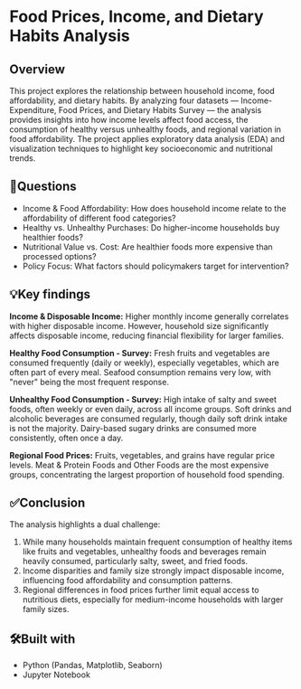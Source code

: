# Food Prices, Income, and Dietary Habits Analysis

## Overview
This project explores the relationship between household income, food affordability, and dietary habits.
By analyzing four datasets — Income-Expenditure, Food Prices, and Dietary Habits Survey — the analysis provides insights into how income levels affect food access, 
the consumption of healthy versus unhealthy foods, and regional variation in food affordability.
The project applies exploratory data analysis (EDA) and visualization techniques to highlight key socioeconomic and nutritional trends.

## 🎯Questions
- Income & Food Affordability: How does household income relate to the affordability of different food categories?
- Healthy vs. Unhealthy Purchases: Do higher-income households buy healthier foods?
- Nutritional Value vs. Cost: Are healthier foods more expensive than processed options?
- Policy Focus: What factors should policymakers target for intervention?

## 💡Key findings
**Income & Disposable Income:** Higher monthly income generally correlates with higher disposable income. However, household size significantly affects disposable income, reducing financial flexibility for larger families.

**Healthy Food Consumption - Survey:** Fresh fruits and vegetables are consumed frequently (daily or weekly), especially vegetables, which are often part of every meal.
Seafood consumption remains very low, with "never" being the most frequent response.

**Unhealthy Food Consumption - Survey:** High intake of salty and sweet foods, often weekly or even daily, across all income groups. 
Soft drinks and alcoholic beverages are consumed regularly, though daily soft drink intake is not the majority. Dairy-based sugary drinks are consumed more consistently, often once a day.

**Regional Food Prices:** Fruits, vegetables, and grains have regular price levels.
Meat & Protein Foods and Other Foods are the most expensive groups, concentrating the largest proportion of household food spending.

## ✅Conclusion
The analysis highlights a dual challenge:
1. While many households maintain frequent consumption of healthy items like fruits and vegetables, unhealthy foods and beverages remain heavily consumed, particularly salty, sweet, and fried foods.
2. Income disparities and family size strongly impact disposable income, influencing food affordability and consumption patterns.
3. Regional differences in food prices further limit equal access to nutritious diets, especially for medium-income households with larger family sizes.

## 🛠️Built with
- Python (Pandas, Matplotlib, Seaborn)
- Jupyter Notebook
